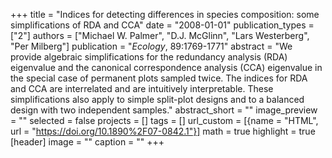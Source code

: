 +++
title = "Indices for detecting differences in species composition: some simplifications of RDA and CCA"
date = "2008-01-01"
publication_types = ["2"]
authors = ["Michael W. Palmer", "D.J. McGlinn", "Lars Westerberg", "Per Milberg"]
publication = "_Ecology_, 89:1769-1771"
abstract = "We provide algebraic simplifications for the redundancy analysis (RDA) eigenvalue and the canonical correspondence analysis (CCA) eigenvalue in the special case of permanent plots sampled twice. The indices for RDA and CCA are interrelated and are intuitively interpretable. These simplifications also apply to simple split-plot designs and to a balanced design with two independent samples."
abstract_short = ""
image_preview = ""
selected = false
projects = []
tags = []
url_custom = [{name = "HTML", url = "https://doi.org/10.1890%2F07-0842.1"}]
math = true
highlight = true
[header]
image = ""
caption = ""
+++
